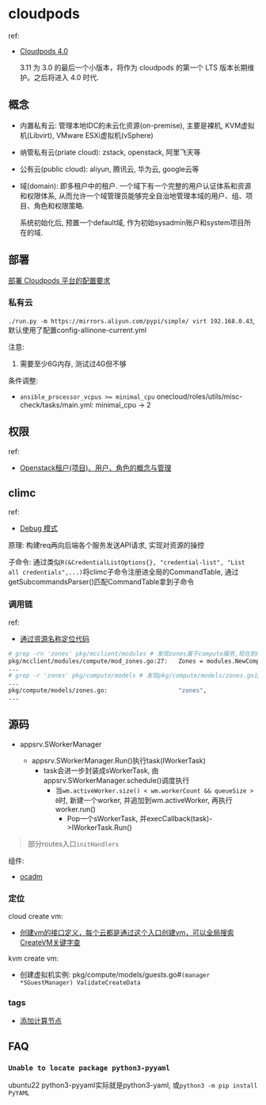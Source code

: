# cloudpods
ref:
- [Cloudpods 4.0](https://www.yunion.cn/article/html/20240102.html)

	3.11 为 3.0 的最后一个小版本，将作为 cloudpods 的第一个 LTS 版本长期维护。之后将进入 4.0 时代.

## 概念
- 内置私有云: 管理本地IDC的未云化资源(on-premise), 主要是裸机, KVM虚拟机(Libvirt), VMware ESXi虚拟机(vSphere)
- 纳管私有云(priate cloud): zstack, openstack, 阿里飞天等
- 公有云(public cloud): aliyun, 腾讯云, 华为云, google云等

- 域(domain): 即多租户中的租户. 一个域下有一个完整的用户认证体系和资源和权限体系, 从而允许一个域管理员能够完全自治地管理本域的用户、组、项目、角色和权限策略.

	系统初始化后, 预置一个default域, 作为初始sysadmin账户和system项目所在的域.

## 部署
[部署 Cloudpods 平台的配置要求](https://www.cloudpods.org/zh/docs/setup/config/)

### 私有云
`./run.py -m https://mirrors.aliyun.com/pypi/simple/ virt 192.168.0.43`, 
默认使用了配置config-allinone-current.yml

注意:
1. 需要至少6G内存, 测试过4G但不够

条件调整:
- `ansible_processor_vcpus >= minimal_cpu`
	onecloud/roles/utils/misc-check/tasks/main.yml: minimal_cpu -> 2

## 权限
ref:
- [Openstack租户(项目)、用户、角色的概念与管理](https://juejin.cn/post/7000514148589109285)

## climc
ref:
- [Debug 模式](https://www.cloudpods.org/docs/guides/climc/usage/#debug-%E6%A8%A1%E5%BC%8F)

原理: 构建req再向后端各个服务发送API请求, 实现对资源的操控

子命令: 通过类似`R(&CredentialListOptions{}, "credential-list", "List all credentials",...)`将climc子命令注册进全局的CommandTable, 通过getSubcommandsParser()匹配CommandTable拿到子命令

### 调用链
ref:
- [通过资源名称定位代码](https://www.cloudpods.org/zh/docs/development/api-model/#%E9%80%9A%E8%BF%87%E8%B5%84%E6%BA%90%E5%90%8D%E7%A7%B0%E5%AE%9A%E4%BD%8D%E4%BB%A3%E7%A0%81)

```bash
# grep -rn 'zones' pkg/mcclient/modules # 发现zones属于compute服务,现在到compute服务的模型里面搜索servers关键字
pkg/mcclient/modules/compute/mod_zones.go:27:   Zones = modules.NewComputeManager("zone", "zones",
...
# grep -r 'zones' pkg/compute/models # 发现pkg/compute/models/zones.go比较匹配, 定位此文件
...
pkg/compute/models/zones.go:                    "zones",
...
```

## 源码
- appsrv.SWorkerManager

	- appsrv.SWorkerManager.Run()执行task(IWorkerTask)
		- task会进一步封装成sWorkerTask, 由appsrv.SWorkerManager.schedule()调度执行
			- 当`wm.activeWorker.size() < wm.workerCount && queueSize > 0`时, 新建一个worker, 并追加到wm.activeWorker, 再执行worker.run()
				- Pop一个sWorkerTask, 并execCallback(task)->IWorkerTask.Run()


> 部分routes入口`initHandlers`


组件:
- [ocadm](https://github.com/yunionio/ocadm)

### 定位
cloud create vm:
- [创建vm的接口定义，每个云都是通过这个入口创建vm，可以全局搜索CreateVM关键字查](https://github.com/yunionio/cloudmux/blob/release/3.11/pkg/cloudprovider/resources.go#L315)

kvm create vm:
- 创建虚拟机实例: pkg/compute/models/guests.go#`(manager *SGuestManager) ValidateCreateData`

### tags
- [添加计算节点](https://www.cloudpods.org/zh/docs/setup/host/)

## FAQ
### `Unable to locate package python3-pyyaml`
ubuntu22 python3-pyyaml实际就是python3-yaml, 或`python3 -m pip install PyYAML`